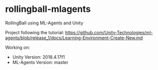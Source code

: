 # rollingball-mlagents
RollingBall using ML-Agents and Unity

Project following the tutorial:
https://github.com/Unity-Technologies/ml-agents/blob/release_1/docs/Learning-Environment-Create-New.md

Working on:
 * Unity Version: 2018.4.17f1
 * ML-Agents Version: master 
